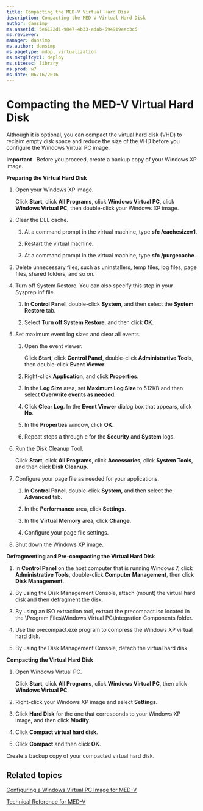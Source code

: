 ```yaml
---
title: Compacting the MED-V Virtual Hard Disk
description: Compacting the MED-V Virtual Hard Disk
author: dansimp
ms.assetid: 5e6122d1-9847-4b33-adab-594919eec3c5
ms.reviewer: 
manager: dansimp
ms.author: dansimp
ms.pagetype: mdop, virtualization
ms.mktglfcycl: deploy
ms.sitesec: library
ms.prod: w7
ms.date: 06/16/2016
---
```



# Compacting the MED-V Virtual Hard Disk


Although it is optional, you can compact the virtual hard disk (VHD) to reclaim empty disk space and reduce the size of the VHD before you configure the Windows Virtual PC image.

**Important**  
Before you proceed, create a backup copy of your Windows XP image.

 

**Preparing the Virtual Hard Disk**

1.  Open your Windows XP image.

    Click **Start**, click **All Programs**, click **Windows Virtual PC**, click **Windows Virtual PC**, then double-click your Windows XP image.

2.  Clear the DLL cache.

    1.  At a command prompt in the virtual machine, type **sfc /cachesize=1**.

    2.  Restart the virtual machine.

    3.  At a command prompt in the virtual machine, type **sfc /purgecache**.

3.  Delete unnecessary files, such as uninstallers, temp files, log files, page files, shared folders, and so on.

4.  Turn off System Restore. You can also specify this step in your Sysprep.inf file.

    1.  In **Control Panel**, double-click **System**, and then select the **System Restore** tab.

    2.  Select **Turn off System Restore**, and then click **OK**.

5.  Set maximum event log sizes and clear all events.

    1.  Open the event viewer.

        Click **Start**, click **Control Panel**, double-click **Administrative Tools**, then double-click **Event Viewer**.

    2.  Right-click **Application**, and click **Properties**.

    3.  In the **Log Size** area, set **Maximum Log Size** to 512KB and then select **Overwrite events as needed**.

    4.  Click **Clear Log**. In the **Event Viewer** dialog box that appears, click **No**.

    5.  In the **Properties** window, click **OK**.

    6.  Repeat steps a through e for the **Security** and **System** logs.

6.  Run the Disk Cleanup Tool.

    Click **Start**, click **All Programs**, click **Accessories**, click **System Tools**, and then click **Disk Cleanup**.

7.  Configure your page file as needed for your applications.

    1.  In **Control Panel**, double-click **System**, and then select the **Advanced** tab.

    2.  In the **Performance** area, click **Settings**.

    3.  In the **Virtual Memory** area, click **Change**.

    4.  Configure your page file settings.

8.  Shut down the Windows XP image.

**Defragmenting and Pre-compacting the Virtual Hard Disk**

1.  In **Control Panel** on the host computer that is running Windows 7, click **Administrative Tools**, double-click **Computer Management**, then click **Disk Management**.

2.  By using the Disk Management Console, attach (mount) the virtual hard disk and then defragment the disk.

3.  By using an ISO extraction tool, extract the precompact.iso located in the \\Program Files\\Windows Virtual PC\\Integration Components folder.

4.  Use the precompact.exe program to compress the Windows XP virtual hard disk.

5.  By using the Disk Management Console, detach the virtual hard disk.

**Compacting the Virtual Hard Disk**

1.  Open Windows Virtual PC.

    Click **Start**, click **All Programs**, click **Windows Virtual PC**, then click **Windows Virtual PC**.

2.  Right-click your Windows XP image and select **Settings**.

3.  Click **Hard Disk** for the one that corresponds to your Windows XP image, and then click **Modify**.

4.  Click **Compact virtual hard disk**.

5.  Click **Compact** and then click **OK**.

Create a backup copy of your compacted virtual hard disk.

## Related topics


[Configuring a Windows Virtual PC Image for MED-V](configuring-a-windows-virtual-pc-image-for-med-v.md)

[Technical Reference for MED-V](technical-reference-for-med-v.md)

 

 





